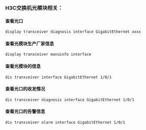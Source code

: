 ### H3C交换机光模块相关：
#### 查看光口
```
display transceiver diagnosis interface GigabitEthernet xxxx
```
#### 查看光模块生产厂家信息
```
display transceiver manuinfo interface
```
#### 查看光模块的信息
```
dis transceiver interface GigabitEthernet 1/0/1
```
#### 查看光口的收发情况
```
dis transceiver diagnosis interface GigabitEthernet 1/0/1
```
#### 查看光口的告警信息
```
dis transceiver alarm interface GigabitEthernet 1/0/1
```


